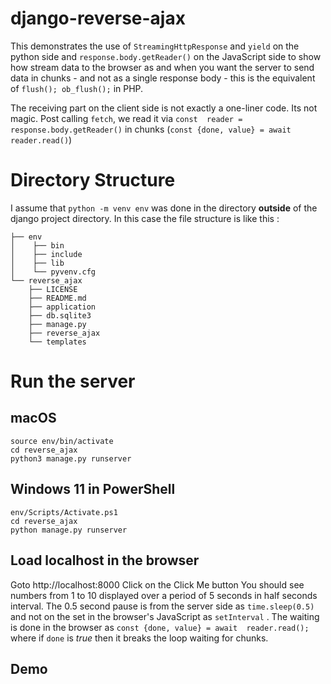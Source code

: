 # django-reverse-ajax

This demonstrates the use of `StreamingHttpResponse` and `yield` on the python side and `response.body.getReader()` on the JavaScript side to show how stream data to the browser as and when you want the server to send data in chunks - and not as a single response body - this is the equivalent of `flush(); ob_flush();` in PHP.

The receiving part on the client side is not exactly a one-liner code. Its not magic. Post calling `fetch`, we read it via `const  reader = response.body.getReader()` in chunks (`const {done, value} = await  reader.read()`)

# Directory Structure
I assume that `python -m venv env` was done in the directory **outside** of the django project directory.
In this case the file structure is like this :	
```
├── env
│    ├── bin
│    ├── include
│    ├── lib
│    └── pyvenv.cfg
└── reverse_ajax
    ├── LICENSE
    ├── README.md
    ├── application
    ├── db.sqlite3
    ├── manage.py
    ├── reverse_ajax
    └── templates
```


# Run the server

## macOS
```
source env/bin/activate
cd reverse_ajax
python3 manage.py runserver
```

## Windows 11 in PowerShell
```
env/Scripts/Activate.ps1
cd reverse_ajax
python manage.py runserver
```

## Load localhost in the browser

Goto http://localhost:8000
Click on the Click Me button
You should see numbers from 1 to 10 displayed over a period of 5 seconds in half seconds interval. The 0.5 second pause is from the server side as `time.sleep(0.5)` and not on the set in the browser's JavaScript as `setInterval` . The waiting is done in the browser as `const {done, value} = await  reader.read();` where if `done` is *true* then it breaks the loop waiting for chunks.

## Demo
